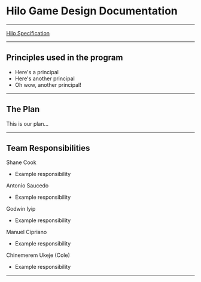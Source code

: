 # Hilo Game Design Documentation
---
[Hilo Specification](https://byui-cse.github.io/cse210-course-competency/abstraction/materials/hilo-specification.html)

---
## Principles used in the program
* Here's a principal
* Here's another principal
* Oh wow, another principal!
<!--To add a principal, start the sentence off with a * and a space followed by your sentence-->
---
## The Plan
This is our plan...

---
## Team Responsibilities
Shane Cook
* Example responsibility


Antonio Saucedo
* Example responsibility


Godwin Iyip
* Example responsibility


Manuel Cipriano
* Example responsibility


Chinemerem Ukeje (Cole)
* Example responsibility

---